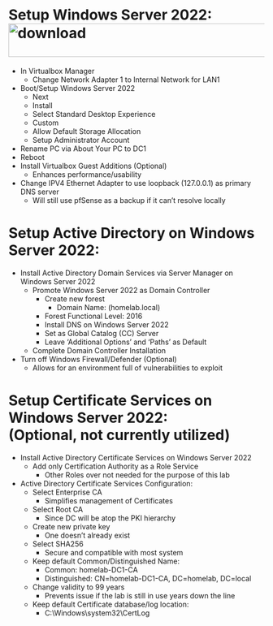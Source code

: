# Setup Windows Server 2022:<img width="600" height="66" alt="download" src="https://github.com/user-attachments/assets/fd3cce52-54fd-4a41-b0b6-c740da4614a8" />
- In Virtualbox Manager
  - Change Network Adapter 1 to Internal Network for LAN1
- Boot/Setup Windows Server 2022
  - Next
  - Install
  - Select Standard Desktop Experience
  - Custom 
  - Allow Default Storage Allocation 
  - Setup Administrator Account
- Rename PC via About Your PC to DC1 
- Reboot
- Install Virtualbox Guest Additions (Optional)
  - Enhances performance/usability 
- Change IPV4 Ethernet Adapter to use loopback (127.0.0.1) as primary DNS server
  - Will still use pfSense as a backup if it can’t resolve locally
# Setup Active Directory on Windows Server 2022:
- Install Active Directory Domain Services via Server Manager on Windows Server 2022
  - Promote Windows Server 2022 as Domain Controller 
    - Create new forest 
      - Domain Name: (homelab.local) 
    - Forest Functional Level: 2016
    - Install DNS on Windows Server 2022
    - Set as Global Catalog (CC) Server 
    - Leave ‘Additional Options’ and ‘Paths’ as Default 
  - Complete Domain Controller Installation
- Turn off Windows Firewall/Defender (Optional) 
  - Allows for an environment full of vulnerabilities to exploit 
# Setup Certificate Services on Windows Server 2022: <br /> (Optional, not currently utilized) 
- Install Active Directory Certificate Services on Windows Server 2022
  - Add only Certification Authority as a Role Service 
    - Other Roles over not needed for the purpose of this lab
- Active Directory Certificate Services Configuration:
  - Select Enterprise CA 
    - Simplifies management of Certificates
  - Select Root CA
    - Since DC will be atop the PKI hierarchy 
  - Create new private key
    - One doesn’t already exist
  - Select SHA256
    - Secure and compatible with most system
  - Keep default Common/Distinguished Name:
    - Common: homelab-DC1-CA
    - Distinguished: CN=homelab-DC1-CA, DC=homelab, DC=local 
  - Change validity to 99 years
    - Prevents issue if the lab is still in use years down the line
  - Keep default Certificate database/log location:
    - C:\Windows\system32\CertLog
